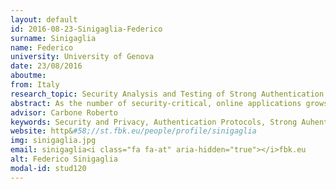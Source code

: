 ```yaml
---
layout: default 
id: 2016-08-23-Sinigaglia-Federico
surname: Sinigaglia
name: Federico
university: University of Genova
date: 23/08/2016
aboutme: 
from: Italy
research_topic: Security Analysis and Testing of Strong Authentication Protocols based on Mobile Devices
abstract: As the number of security-critical, online applications grows, the protection of the digital identities of the users is becoming a growing concern. Strong authentication protocols provide additional security by requiring the user to provide at least two independent proofs of identity for the authentication to succeed. With this work, we want to provide some tools for the analysis and the testing of a specific kind of security protocols&#58; the Strong Authentication Protocols involving mobile devices. These security protocols are widely used for restricting access to critical resources, while their analysis and testing procedure is not fully developed. The aim of this research work is to help security expert to validate and improve the Strong Authentication Protocols design by providing testing tools and guidelines, in order to reach a higher security level for sensitive data access.
advisor: Carbone Roberto
keywords: Security and Privacy, Authentication Protocols, Strong Auhentication, Mobile Security, Security testing, Security Protocol Design Analysis, Security Protocols Testing, Sensible data protection
website: http&#58;//st.fbk.eu/people/profile/sinigaglia
img: sinigaglia.jpg
email: sinigaglia<i class="fa fa-at" aria-hidden="true"></i>fbk.eu
alt: Federico Sinigaglia
modal-id: stud120
---
```


